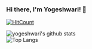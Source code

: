 ### Hi there, I'm Yogeshwari! 👋
[![HitCount](http://hits.dwyl.com/yogeshwari-harode/yogeshwari-harode.svg)](http://hits.dwyl.com/yogeshwari-harode/yogeshwari-harode)

<!--
**yogeshwari-harode/yogeshwari-harode** is a ✨ _special_ ✨ repository because its `README.md` (this file) appears on your GitHub profile.

Here are some ideas to get you started:

- 🔭 I’m currently working on ...
- 🌱 I’m currently learning ...
- 👯 I’m looking to collaborate on ...
- 🤔 I’m looking for help with ...
- 💬 Ask me about ...
- 📫 How to reach me: ...
- 😄 Pronouns: ...
- ⚡ Fun fact: ...
-->
![yogeshwari's github stats](https://github-readme-stats.vercel.app/api?username=Yogeshwari-harode&&show_icons=true&title_color=F012BE&icon_color=bb2acf&text_color=0074D9&bg_color=30,3D9970,01FF70 )
<br>
![Top Langs](https://github-readme-stats.vercel.app/api/top-langs/?username=yogeshwari-harode&exclude_repo=github-readme-stats,yogeshwari.github.io)
